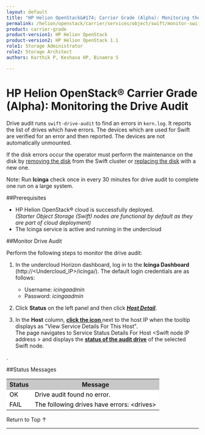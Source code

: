 ```yaml
---
layout: default
title: "HP Helion OpenStack&#174; Carrier Grade (Alpha): Monitoring the Drive Audit"
permalink: /helion/openstack/carrier/services/object/swift/monitor-swift-drive-audit/
product: carrier-grade
product-version1: HP Helion OpenStack
product-version2: HP Helion OpenStack 1.1
role1: Storage Administrator
role2: Storage Architect
authors: Karthik P, Keshava HP, Binamra S

---
```

<!--UNDER REVISION-->

<script>

function PageRefresh {
onLoad="window.refresh"
}

PageRefresh();

</script>

<!-- <p style="font-size: small;"> <a href="/helion/openstack/carrier/services/object/overview/">&#9664; PREV</a> | <a href="/helion/openstack/carrier/services/overview/">&#9650; UP</a> | <a href=" /helion/openstack/carrier/services/swift/deployment/"> NEXT &#9654</a> </p>-->


# HP Helion OpenStack&#174; Carrier Grade (Alpha): Monitoring the Drive Audit

 Drive audit runs `swift-drive-audit` <which finds>to find an errors in `kern.log`. It reports the list of drives which have errors. The devices which are used for Swift are verified for an error and then reported.  The devices are not automatically unmounted. <!-- so as to allow for the disk to self-heal?(we can use "recover"), if possible.-->

If the disk errors occur the operator must perform the maintenance on the disk by [removing the disk](http://docs.hpcloud.c,om/helion/openstack/carrier/services/swift/deployment/remove-existing-disk/) from the Swift cluster or [replacing the disk](http://docs.hpcloud.com/helion/openstack/carrier/services/swift/deployment/add-disk-scale-out/) with a new one. 

Note: Run **Icinga** check once in every 30 minutes for drive audit to complete one run on  a large system.

##Prerequisites

* HP Helion OpenStack&#174; cloud is successfully deployed. <br /> *(Starter Object Storage (Swift) nodes are functional by default as they are part of cloud deployment)*
* The Icinga service is active and running in the undercloud


##Monitor Drive Audit

Perform the following steps to monitor the drive audit: 

1. In the undercloud Horizon dashboard, log in to the **Icinga Dashboard** (http://&lt;Undercloud_IP&gt;/icinga/). The default login credentials are as follows:
		
    * Username: *icingaadmin*
	* Password: *icingaadmin* 

2. Click **Status** on the left panel and then click 
<a href="javascript:window.open('/content/documentation/media/icinga_host-details.png','_blank','toolbar=no,menubar=no,resizable=yes,scrollbars=yes')"><b><i>Host Detail</i></b><!--(opens in a new window)--></a>.

3. In the **Host** column, <a href="javascript:window.open('/content/documentation/media/swift_icinga_view-details.png','_blank','toolbar=no,menubar=no,resizable=yes,scrollbars=yes')"><b>click the icon</b><!-- (opens in a new window)--> </a> next to the host IP when the tooltip displays as "View Service Details For This Host". <br />
The page navigates to Service Status Details For Host &lt;Swift node IP address &gt; and displays the <a href="javascript:window.open('/content/documentation/media/swift_icinga-drive-audit.png','_blank','toolbar=no,menubar=no,resizable=yes,scrollbars=yes')"><b> status of the audit drive</b><!-- (opens in a new window)--></a>   of the selected Swift node.


<!--
4. Click the target Swift node IP address to open the  <a href="javascript:window.open('/content/documentation/media/swift_icinga-drive-audit.png','_blank','toolbar=no,menubar=no,resizable=yes,scrollbars=yes')"><b><i>Service Status Details For Host &lt;Swift node IP address &gt;</i></b>--></a>. 



##Status Messages

<table style="text-align: left; vertical-align: top; width:650px;">
<tr style="background-color: #C8C8C8;">
	<th>Status</th>
	<th><center>Message</center></th>
  </tr>
<tr style="background-color: white; color: black;">
	<td>OK</td>
	<td>Drive audit found no error.</td>
</td>
</tr>
<tr style="background-color: white; color: black;">
	<td>FAIL </td>
	<td>The following drives have errors: &lt;drives&gt;
</td>
    </table>

<a href="#top" style="padding:14px 0px 14px 0px; text-decoration: none;"> Return to Top &#8593; </a>

----

 




